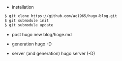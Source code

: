 * installation

``` bash
$ git clone https://github.com/ac1965/hugo-blog.git
$ git submodule init
$ git submodule update
```

* post
hugo new blog/hoge.md

* generation
hugo -D

* server (and generation)
hugo server (-D)
